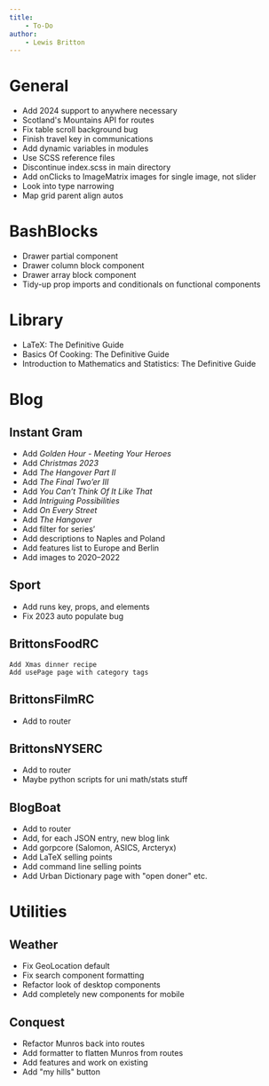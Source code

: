 ```yaml
---
title:
    - To-Do
author:
    - Lewis Britton
---
```


# General

-   Add 2024 support to anywhere necessary
-   Scotland's Mountains API for routes
-   Fix table scroll background bug
-   Finish travel key in communications
-   Add dynamic variables in modules
-   Use SCSS reference files
-   Discontinue index.scss in main directory
-   Add onClicks to ImageMatrix images for single image, not slider
-   Look into type narrowing
-   Map grid parent align autos

# BashBlocks

-   Drawer partial component
-   Drawer column block component
-   Drawer array block component
-   Tidy-up prop imports and conditionals on functional components

# Library

-   LaTeX: The Definitive Guide
-   Basics Of Cooking: The Definitive Guide
-   Introduction to Mathematics and Statistics: The Definitive Guide

# Blog

## Instant Gram

-   Add _Golden Hour - Meeting Your Heroes_
-   Add _Christmas 2023_
-   Add _The Hangover Part II_
-   Add _The Final Two’er III_
-   Add _You Can’t Think Of It Like That_
-   Add _Intriguing Possibilities_
-   Add _On Every Street_
-   Add _The Hangover_
-   Add filter for series’
-   Add descriptions to Naples and Poland
-   Add features list to Europe and Berlin
-   Add images to 2020–2022

## Sport

-   Add runs key, props, and elements
-   Fix 2023 auto populate bug

## BrittonsFoodRC

    Add Xmas dinner recipe
    Add usePage page with category tags

## BrittonsFilmRC

-   Add to router

## BrittonsNYSERC

-   Add to router
-   Maybe python scripts for uni math/stats stuff

## BlogBoat

-   Add to router
-   Add, for each JSON entry, new blog link
-   Add gorpcore (Salomon, ASICS, Arcteryx)
-   Add LaTeX selling points
-   Add command line selling points
-   Add Urban Dictionary page with "open doner" etc.

# Utilities

## Weather

-   Fix GeoLocation default
-   Fix search component formatting
-   Refactor look of desktop components
-   Add completely new components for mobile

## Conquest

-   Refactor Munros back into routes
-   Add formatter to flatten Munros from routes
-   Add features and work on existing
-   Add "my hills" button
